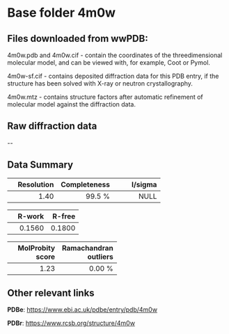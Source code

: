 # Base folder 4m0w

## Files downloaded from wwPDB:

4m0w.pdb and 4m0w.cif - contain the coordinates of the threedimensional molecular model, and can be viewed with, for example, Coot or Pymol.

4m0w-sf.cif - contains deposited diffraction data for this PDB entry, if the structure has been solved with X-ray or neutron crystallography.

4m0w.mtz - contains structure factors after automatic refinement of molecular model against the diffraction data.

## Raw diffraction data

--<br> 

## Data Summary
|   | Resolution | Completeness| I/sigma |
|---|-------------:|----------------:|--------------:|
|   |1.40|99.5  %|<img width=50/>NULL |

|   | **R-work**| **R-free**   
|---|-------------:|----------------:|           
||0.1560|0.1800|

|   |**MolProbity<br>score**| **Ramachandran<br>outliers** 
|---|-------------:|----------------:|
||1.23|0.00 %|

## Other relevant links 
**PDBe**:  https://www.ebi.ac.uk/pdbe/entry/pdb/4m0w
 
**PDBr**: https://www.rcsb.org/structure/4m0w 


